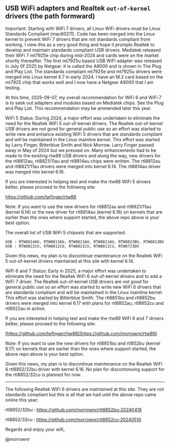 ## USB WiFi adapters and Realtek `out-of-kernel` drivers (the path formward)

Important: Starting with WiFi 7 drivers, all Linux WiFi drivers must be Linux Standards Compliant (mac80211). Code has been merged into the Linux kernel to prevent WiFi 7 drivers that are not standards compliant from working. I view this as a very good thing and hope it prompts Realtek to develop and maintain standards compliant USB drivers. Mediatek released their WiFi 7 mt7925e chip during mid-2024 and cards were on the market shortly thereafter. The first mt7925u based USB WiFi adapter was released in July 0f 2025 by Netgear. It is called the A9000 and is shown in The Plug and Play List. The standards compliant mt7925e and mt7925u drivers were merged into Linux kernel 6.7 in early 2024. I have an M.2 card based on the mt7925 chip that works well and I now have a Netgear A9000 that I am testing.

At this time, 2025-09-07, my overall recommendation for WiFi 6 and WiFi 7 is to seek out adapters and modules based on Mediatek chips. See the Plug and Play  List. This recommendation may be ammended later this year.

WiFi 5 Status: During 2024, a major effort was undertaken to eliminate the need for the Realtek WiFi 5 out-of-kernel drivers. The Realtek out-of-kernel USB drivers are not good for general public use so an effort was started to write new and enhance existing WiFi 5 drivers that are standards compliant and will be maintained in the Linux mainline kernel. This effort was started by Larry Finger, Bitterblue Smith and Nick Morrow. Larry Finger passed away in May of 2024 but we pressed on. Many enhancements had to be made to the existing rtw88 USB drivers and along the way, new drivers for the rtl8812au, rtl8821/11au and rtl8814au chips were written. The rtl8812au and rtl8821/11au drivers were merged into kernel 6.14. The rtl8814au driver was merged into kernel 6.16.

If you are interested in helping test and make the rtw88 WiFi 5 drivers better, please proceed to the following site:

https://github.com/lwfinger/rtw88

Note: If you want to use the new drivers for rtl8812au and rtl8821/11au (kernel 6.14) or the new driver for rtl8814au (kernel 6.16) on kernels that are earlier than the ones where support started, the above repo above is your best option.

The overall list of USB WiFi 5 chipsets that are supported:

```
USB : RTW8814AU, RTW8812AU, RTW8821AU, RTW8811AU, RTW8822BU, RTW8812BU
USB : RTW8822CU, RTW8812CU, RTW8821CU, RTW8811CU, RTW8723DU
```

Given this news, my plan is to discontinue maintenance on the Realtek WiFi 5 out-of-kernel drivers maintained at this site with kernel 6.14.

WiFi 6 and 7 Status: Early in 2025, a major effort was undertaken to eliminate the need for the Realtek WiFi 6 out-of-kernel drivers and to add a WiFi 7 driver. The Realtek out-of-kernel USB drivers are not good for general public use so an effort was started to write new WiFi 6 drivers that are standards compliant and will be maintained in the Linux mainline kernel. This effort was started by Bitterblue Smith. The rtl8851bu and rtl8852bu drivers were merged into kernel 6.17 with plans for rtl8852au, rtl8852cu and rtl8922au in action.

If you are interested in helping test and make the rtw89 WiFi 6 and 7 drivers better, please proceed to the following site:

[https://github.com/lwfinger/rtw88](https://github.com/morrownr/rtw89)

Note: If you want to use the new drivers for rtl8851bu and rtl852bu (kernel 6.17) on kernels that are earlier than the ones where support started, the above repo above is your best option.

Given this news, my plan is to discontinue maintenance on the Realtek WiFi 6 rtl8852/32bu driver with kernel 6.16. No plan for discontonuing support for the rtl8852/32cu is planned for now.

-----

The following Realtek WiFi 6 drivers are maintained at this site. They are not standards compliant but this is all that we had until the above repo came online this year:

rtl8852/32bu : https://github.com/morrownr/rtl8852bu-20240418

rtl8852/32cu : https://github.com/morrownr/rtl8852cu-20240510

Regards and enjoy your wifi,

@morrownr




